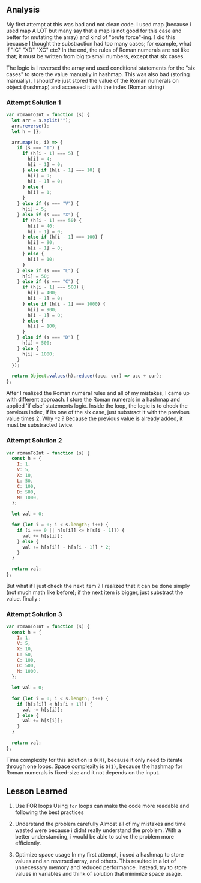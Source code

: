 ## Analysis

My first attempt at this was bad and not clean code. I used map (because i used map A LOT but many say that a map is not good for this case and better for mutating the array) and kind of "brute force"-ing. I did this because I thought the substraction had too many cases; for example, what if "IC" "XD" "XC" etc? In the end, the rules of Roman numerals are not like that; it must be written from big to small numbers, except that six cases.

The logic is I reversed the array and used conditional statements for the "six cases" to store the value manually in hashmap. This was also bad (storing manually), I should've just stored the value of the Roman numerals on object (hashmap) and accessed it with the index (Roman string)

### Attempt Solution 1
```js
var romanToInt = function (s) {
  let arr = s.split("");
  arr.reverse();
  let h = {};

  arr.map((s, i) => {
    if (s === "I") {
      if (h[i - 1] === 5) {
        h[i] = 4;
        h[i - 1] = 0;
      } else if (h[i - 1] === 10) {
        h[i] = 9;
        h[i - 1] = 0;
      } else {
        h[i] = 1;
      }
    } else if (s === "V") {
      h[i] = 5;
    } else if (s === "X") {
      if (h[i - 1] === 50) {
        h[i] = 40;
        h[i - 1] = 0;
      } else if (h[i - 1] === 100) {
        h[i] = 90;
        h[i - 1] = 0;
      } else {
        h[i] = 10;
      }
    } else if (s === "L") {
      h[i] = 50;
    } else if (s === "C") {
      if (h[i - 1] === 500) {
        h[i] = 400;
        h[i - 1] = 0;
      } else if (h[i - 1] === 1000) {
        h[i] = 900;
        h[i - 1] = 0;
      } else {
        h[i] = 100;
      }
    } else if (s === "D") {
      h[i] = 500;
    } else {
      h[i] = 1000;
    }
  });

  return Object.values(h).reduce((acc, cur) => acc + cur);
};
```

After I realized the Roman numeral rules and all of my mistakes, I came up with different approach. I store the Roman numerals in a hashmap and applied 'if else' statements logic. Inside the loop, the logic is to check the previous index, If its one of the six case, just substract it with the previous value times 2. Why `*2` ? Because the previous value is already added, it must be substracted twice.

### Attempt Solution 2
```js
var romanToInt = function (s) {
  const h = {
    I: 1,
    V: 5,
    X: 10,
    L: 50,
    C: 100,
    D: 500,
    M: 1000,
  };

  let val = 0;

  for (let i = 0; i < s.length; i++) {
    if (i === 0 || h[s[i]] <= h[s[i - 1]]) {
      val += h[s[i]];
    } else {
      val += h[s[i]] - h[s[i - 1]] * 2;
    }
  }

  return val;
};
```


But what if I just check the next item ? I realized that it can be done simply (not much math like before); if the next item is bigger, just substract the value. finally :

### Attempt Solution 3
```js
var romanToInt = function (s) {
  const h = {
    I: 1,
    V: 5,
    X: 10,
    L: 50,
    C: 100,
    D: 500,
    M: 1000,
  };

  let val = 0;

  for (let i = 0; i < s.length; i++) {
    if (h[s[i]] < h[s[i + 1]]) {
      val -= h[s[i]];
    } else {
      val += h[s[i]];
    }
  }

  return val;
};
```
Time complexity for this solution is `O(N)`, because it only need to iterate through one loops. Space complexity is `O(1)`, because the hashmap for Roman numerals is fixed-size and it not depends on the input.

## Lesson Learned

1. Use FOR loops
Using `for` loops can make the code more readable and following the best practices

2. Understand the problem carefully
Almost all of my mistakes and time wasted were because i didnt really understand the problem. With a better understanding, i would be able to solve the problem more efficiently.

3. Optimize space usage
In my first attempt, i used a hashmap to store values and an reversed array, and others. This resulted in a lot of unnecessary memory and reduced performance. Instead, try to store values in variables and think of solution that minimize space usage.